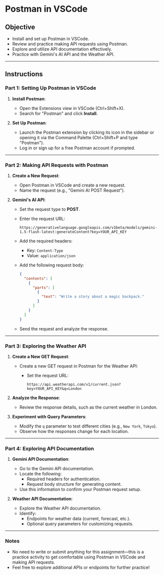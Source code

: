 
#  Postman in VSCode

## Objective

- Install and set up Postman in VSCode.
- Review and practice making API requests using Postman.
- Explore and utilize API documentation effectively.
- Practice with Gemini's AI API and the Weather API.

---

## Instructions

### Part 1: Setting Up Postman in VSCode

1. **Install Postman**:

    - Open the Extensions view in VSCode (Ctrl+Shift+X).
    - Search for "Postman" and click **Install**.
2. **Set Up Postman**:

    - Launch the Postman extension by clicking its icon in the sidebar or opening it via the Command Palette (Ctrl+Shift+P and type "Postman").
    - Log in or sign up for a free Postman account if prompted.

---

### Part 2: Making API Requests with Postman

1. **Create a New Request**:

    - Open Postman in VSCode and create a new request.
    - Name the request (e.g., "Gemini AI POST Request").
2. **Gemini's AI API**:

    - Set the request type to **POST**.
    - Enter the request URL:

        ```plaintext
        https://generativelanguage.googleapis.com/v1beta/models/gemini-1.5-flash-latest:generateContent?key=YOUR_API_KEY
        ```

    - Add the required headers:
        - Key: `Content-Type`
        - Value: `application/json`
    - Add the following request body:

        ```json
        {
          "contents": [
            {
              "parts": [
                {
                  "text": "Write a story about a magic backpack."
                }
              ]
            }
          ]
        }
        ```

    - Send the request and analyze the response.

---

### Part 3: Exploring the Weather API

1. **Create a New GET Request**:

    - Create a new GET request in Postman for the Weather API:
        - Set the request URL:

            ```plaintext
            https://api.weatherapi.com/v1/current.json?key=YOUR_API_KEY&q=London
            ```

2. **Analyze the Response**:

    - Review the response details, such as the current weather in London.
3. **Experiment with Query Parameters**:

    - Modify the `q` parameter to test different cities (e.g., `New York`, `Tokyo`).
    - Observe how the responses change for each location.

---

### Part 4: Exploring API Documentation

1. **Gemini API Documentation**:

    - Go to the Gemini API documentation.
    - Locate the following:
        - Required headers for authentication.
        - Request body structure for generating content.
    - Use this information to confirm your Postman request setup.
2. **Weather API Documentation**:

    - Explore the Weather API documentation.
    - Identify:
        - Endpoints for weather data (current, forecast, etc.).
        - Optional query parameters for customizing requests.

---

### Notes

- No need to write or submit anything for this assignment—this is a practice activity to get comfortable using Postman in VSCode and making API requests.
- Feel free to explore additional APIs or endpoints for further practice!

